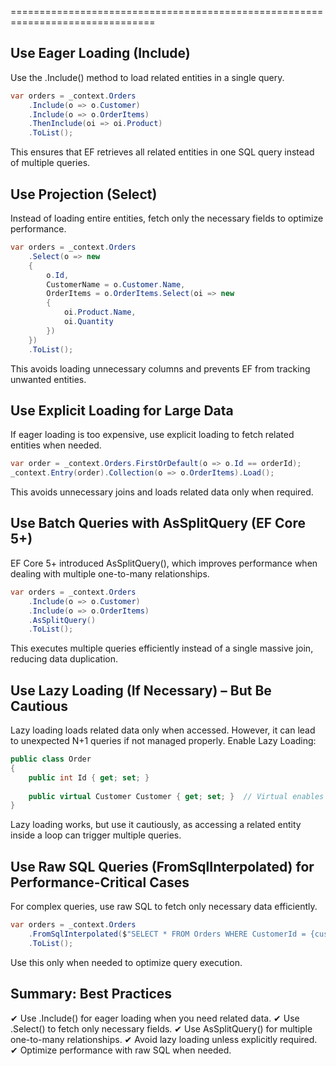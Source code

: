 
===============================================================================
## Use Eager Loading (Include)
Use the .Include() method to load related entities in a single query.

```cs
var orders = _context.Orders
    .Include(o => o.Customer)
    .Include(o => o.OrderItems)
    .ThenInclude(oi => oi.Product)
    .ToList();
```
This ensures that EF retrieves all related entities in one SQL query instead of multiple queries.

## Use Projection (Select)
Instead of loading entire entities, fetch only the necessary fields to optimize performance.

```cs
var orders = _context.Orders
    .Select(o => new 
    {
        o.Id,
        CustomerName = o.Customer.Name,
        OrderItems = o.OrderItems.Select(oi => new 
        {
            oi.Product.Name,
            oi.Quantity
        })
    })
    .ToList();
```

This avoids loading unnecessary columns and prevents EF from tracking unwanted entities.

## Use Explicit Loading for Large Data
If eager loading is too expensive, use explicit loading to fetch related entities when needed.

```cs
var order = _context.Orders.FirstOrDefault(o => o.Id == orderId);
_context.Entry(order).Collection(o => o.OrderItems).Load();
```

This avoids unnecessary joins and loads related data only when required.

## Use Batch Queries with AsSplitQuery (EF Core 5+)
EF Core 5+ introduced AsSplitQuery(), which improves performance when dealing with multiple one-to-many relationships.

```cs
var orders = _context.Orders
    .Include(o => o.Customer)
    .Include(o => o.OrderItems)
    .AsSplitQuery()
    .ToList();
```

This executes multiple queries efficiently instead of a single massive join, reducing data duplication.

## Use Lazy Loading (If Necessary) – But Be Cautious
Lazy loading loads related data only when accessed. However, it can lead to unexpected N+1 queries if not managed properly.
Enable Lazy Loading:

```cs
public class Order
{
    public int Id { get; set; }
    
    public virtual Customer Customer { get; set; }  // Virtual enables lazy loading
}
```

Lazy loading works, but use it cautiously, as accessing a related entity inside a loop can trigger multiple queries.

## Use Raw SQL Queries (FromSqlInterpolated) for Performance-Critical Cases
For complex queries, use raw SQL to fetch only necessary data efficiently.

```cs
var orders = _context.Orders
    .FromSqlInterpolated($"SELECT * FROM Orders WHERE CustomerId = {customerId}")
    .ToList();
```

Use this only when needed to optimize query execution.

## Summary: Best Practices
✔ Use .Include() for eager loading when you need related data.
✔ Use .Select() to fetch only necessary fields.
✔ Use AsSplitQuery() for multiple one-to-many relationships.
✔ Avoid lazy loading unless explicitly required.
✔ Optimize performance with raw SQL when needed.
